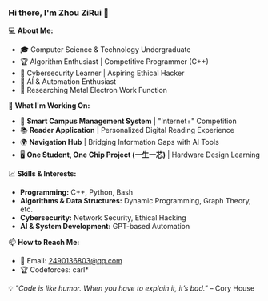 ### Hi there, I'm Zhou ZiRui 👋

💻 **About Me:**  
- 🎓 Computer Science & Technology Undergraduate  
- 🏆 Algorithm Enthusiast | Competitive Programmer (C++)  
- 🔐 Cybersecurity Learner | Aspiring Ethical Hacker  
- 🤖 AI & Automation Enthusiast  
- 🔬 Researching Metal Electron Work Function  

🔨 **What I'm Working On:**  
- 🚀 **Smart Campus Management System** | "Internet+" Competition  
- 📚 **Reader Application** | Personalized Digital Reading Experience  
- 🌍 **Navigation Hub** | Bridging Information Gaps with AI Tools  
- 🖥 **One Student, One Chip Project (一生一芯)** | Hardware Design Learning  

📈 **Skills & Interests:**  
- **Programming:** C++, Python, Bash  
- **Algorithms & Data Structures:** Dynamic Programming, Graph Theory, etc.  
- **Cybersecurity:** Network Security, Ethical Hacking  
- **AI & System Development:** GPT-based Automation  

📫 **How to Reach Me:**  
- 📩 Email: 2490136803@qq.com 
- 🏆 Codeforces: carl*

💡 *"Code is like humor. When you have to explain it, it’s bad."* – Cory House  
